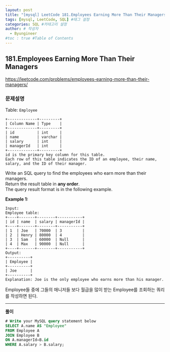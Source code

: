 ```yaml
---
layout: post
title: "[mysql] LeetCode 181.Employees Earning More Than Their Managers" #게시물 이름
tags: [mysql, LeetCode, SQL] #태그 설정
categories: SQL #카테고리 설정
author: # 작성자
  - Byungineer
#toc : true #Table of Contents
---
```



## 181.Employees Earning More Than Their Managers
<https://leetcode.com/problems/employees-earning-more-than-their-managers/>

### 문제설명

Table: `Employee`

```
+-------------+---------+
| Column Name | Type    |
+-------------+---------+
| id          | int     |
| name        | varchar |
| salary      | int     |
| managerId   | int     |
+-------------+---------+
id is the primary key column for this table.
Each row of this table indicates the ID of an employee, their name, salary, and the ID of their manager.

```

Write an SQL query to find the employees who earn more than their managers.   
Return the result table in **any order**.   
The query result format is in the following example.   

**Example 1:**

```
Input:
Employee table:
+----+-------+--------+-----------+
| id | name  | salary | managerId |
+----+-------+--------+-----------+
| 1  | Joe   | 70000  | 3         |
| 2  | Henry | 80000  | 4         |
| 3  | Sam   | 60000  | Null      |
| 4  | Max   | 90000  | Null      |
+----+-------+--------+-----------+
Output:
+----------+
| Employee |
+----------+
| Joe      |
+----------+
Explanation: Joe is the only employee who earns more than his manager.
```

Employee들 중에 그들의 매니저들 보다 월급을 많이 받는 Employee를 조회하는 쿼리를 작성하면 된다. 

---

**풀이**
```SQL
# Write your MySQL query statement below
SELECT A.name AS "Employee"
FROM Employee A
JOIN Employee B
ON A.managerId=B.id
WHERE A.salary > B.salary;
```
